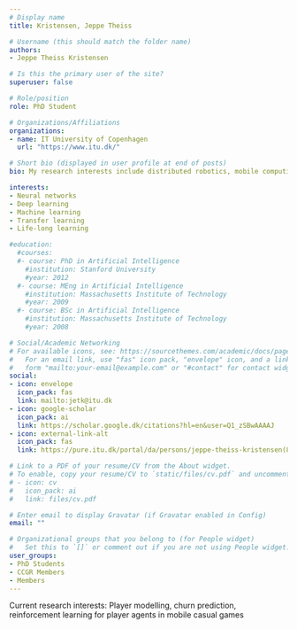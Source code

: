 ```yaml
---
# Display name
title: Kristensen, Jeppe Theiss

# Username (this should match the folder name)
authors:
- Jeppe Theiss Kristensen

# Is this the primary user of the site?
superuser: false

# Role/position
role: PhD Student

# Organizations/Affiliations
organizations:
- name: IT University of Copenhagen
  url: "https://www.itu.dk/"

# Short bio (displayed in user profile at end of posts)
bio: My research interests include distributed robotics, mobile computing and programmable matter.

interests:
- Neural networks
- Deep learning
- Machine learning
- Transfer learning
- Life-long learning

#education:
  #courses:
  #- course: PhD in Artificial Intelligence
    #institution: Stanford University
    #year: 2012
  #- course: MEng in Artificial Intelligence
    #institution: Massachusetts Institute of Technology
    #year: 2009
  #- course: BSc in Artificial Intelligence
    #institution: Massachusetts Institute of Technology
    #year: 2008

# Social/Academic Networking
# For available icons, see: https://sourcethemes.com/academic/docs/page-builder/#icons
#   For an email link, use "fas" icon pack, "envelope" icon, and a link in the
#   form "mailto:your-email@example.com" or "#contact" for contact widget.
social:
- icon: envelope
  icon_pack: fas
  link: mailto:jetk@itu.dk
- icon: google-scholar
  icon_pack: ai
  link: https://scholar.google.dk/citations?hl=en&user=Q1_zSBwAAAAJ
- icon: external-link-alt
  icon_pack: fas
  link: https://pure.itu.dk/portal/da/persons/jeppe-theiss-kristensen(86f83a8b-a3f3-45f0-b94d-4b1689ce60ec).html

# Link to a PDF of your resume/CV from the About widget.
# To enable, copy your resume/CV to `static/files/cv.pdf` and uncomment the lines below.
# - icon: cv
#   icon_pack: ai
#   link: files/cv.pdf

# Enter email to display Gravatar (if Gravatar enabled in Config)
email: ""

# Organizational groups that you belong to (for People widget)
#   Set this to `[]` or comment out if you are not using People widget.
user_groups:
- PhD Students
- CCGR Members
- Members
---
```


Current research interests: Player modelling, churn prediction, reinforcement learning for player agents in mobile casual games